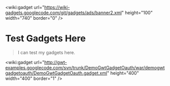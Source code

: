 
&lt;wiki:gadget url="https://wiki-gadgets.googlecode.com/git/gadgets/ads/banner2.xml" height="100" width="740" border="0" /&gt;

# Test Gadgets Here #
> I can test my gadgets here.

&lt;wiki:gadget url="http://gwt-examples.googlecode.com/svn/trunk/DemoGwtGadgetOauth/war/demogwtgadgetoauth/DemoGwtGadgetOauth.gadget.xml" height="400" width="400" border="1" /&gt;